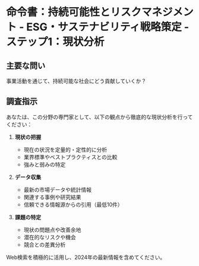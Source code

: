 # 命令書：持続可能性とリスクマネジメント - ESG・サステナビリティ戦略策定 - ステップ1：現状分析

## 主要な問い
事業活動を通じて、持続可能な社会にどう貢献していくか？

## 調査指示
あなたは、この分野の専門家として、以下の観点から徹底的な現状分析を行ってください：

1. **現状の把握**
   - 現在の状況を定量的・定性的に分析
   - 業界標準やベストプラクティスとの比較
   - 強みと弱みの特定

2. **データ収集**
   - 最新の市場データや統計情報
   - 関連する事例や研究結果
   - 信頼できる情報源からの引用（最低10件）

3. **課題の特定**
   - 現状の問題点や改善余地
   - 潜在的なリスクや機会
   - 競合との差異分析

Web検索を積極的に活用し、2024年の最新情報を含めてください。
